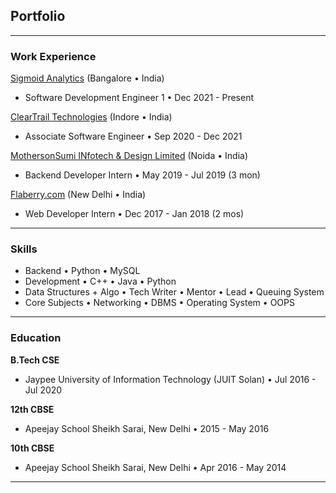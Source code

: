 ## Portfolio

---

### Work Experience
[Sigmoid Analytics](/Sigmoid) (Bangalore • India)
- Software Development Engineer 1 • Dec 2021 - Present

[ClearTrail Technologies](/ClearTrail) (Indore • India)
- Associate Software Engineer • Sep 2020 - Dec 2021

[MothersonSumi INfotech & Design Limited](/mind) (Noida • India)
- Backend Developer Intern • May 2019 - Jul 2019 (3 mon)


[Flaberry.com](/flab) (New Delhi • India)
- Web Developer Intern • Dec 2017 - Jan 2018 (2 mos)

---

### Skills

- Backend • Python • MySQL
- Development • C++ • Java • Python
- Data Structures + Algo • Tech Writer • Mentor • Lead • Queuing System
- Core Subjects • Networking • DBMS • Operating System • OOPS 


---

### Education

**B.Tech CSE**
- Jaypee University of Information Technology (JUIT Solan)</a> • Jul 2016 - Jul 2020

**12th CBSE**
- Apeejay School Sheikh Sarai, New Delhi • 2015 - May 2016

**10th CBSE**
- Apeejay School Sheikh Sarai, New Delhi • Apr 2016 - May 2014

---
